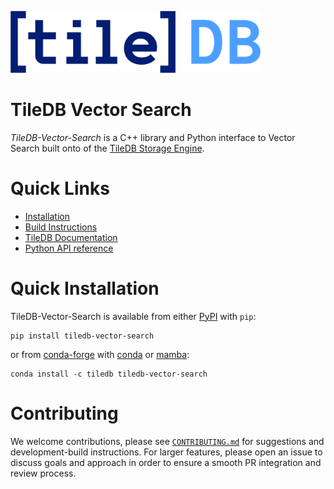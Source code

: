 <a href="https://tiledb.com"><img src="https://github.com/TileDB-Inc/TileDB/raw/dev/doc/source/_static/tiledb-logo_color_no_margin_@4x.png" alt="TileDB logo" width="400"></a>



# TileDB Vector Search

*TileDB-Vector-Search* is a C++ library and Python interface to Vector Search built onto of the [TileDB Storage Engine](https://github.com/TileDB-Inc/TileDB).

# Quick Links

* [Installation](https://tiledb-inc.github.io/tiledb-vector-search/documentation/installation.html)
* [Build Instructions](https://tiledb-inc.github.io/tiledb-vector-search/documentation/building.html)
* [TileDB Documentation](https://tiledb-inc.github.io/tiledb-vector-search/)
* [Python API reference](https://tiledb-inc.github.io/tiledb-vector-search/documentation/reference/)

# Quick Installation

TileDB-Vector-Search is available from either [PyPI](https://pypi.org/project/tiledb-vector-search/) with ``pip``:

```
pip install tiledb-vector-search
```

or from [conda-forge](https://anaconda.org/conda-forge/tiledb-vector-searcg) with
[conda](https://conda.io/docs/) or [mamba](https://github.com/mamba-org/mamba#installation):

```
conda install -c tiledb tiledb-vector-search
```

# Contributing

We welcome contributions, please see [`CONTRIBUTING.md`](CONTRIBUTING.md) for suggestions and
development-build instructions. For larger features, please open an issue to discuss goals and
approach in order to ensure a smooth PR integration and review process.
